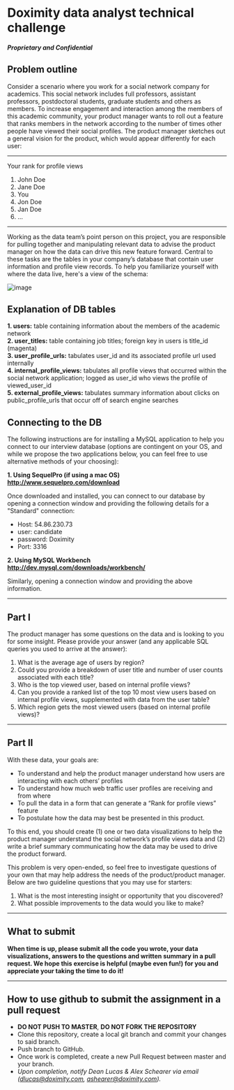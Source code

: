 # Doximity data analyst technical challenge
#### _Proprietary and Confidential_


## Problem outline
Consider a scenario where you work for a social network company for academics. This social network includes full professors, assistant professors, postdoctoral students, graduate students and others as members. To increase engagement and interaction among the members of this academic community, your product manager wants to roll out a feature that ranks members in the network according to the number of times other people have viewed their social profiles. The product manager sketches out a general vision for the product, which would appear differently for each user:

__________

Your rank for profile views

1. John Doe
2. Jane Doe
3. You
4. Jon Doe
5. Jan Doe
6. ...

__________


Working as the data team’s point person on this project, you are responsible for pulling together and manipulating relevant data to advise the product manager on how the data can drive this new feature forward. Central to these tasks are the tables in your company’s database that contain user information and profile view records. To help you familiarize yourself with where the data live, here's a view of the schema:


![image](https://cloud.githubusercontent.com/assets/11825080/24101830/05da96b6-0d37-11e7-90b7-5926e103dd46.png)


## Explanation of DB tables

**1. users:** table containing information about the members of the academic network   
**2. user_titles:** table containing job titles; foreign key in users is title_id (magenta)   
**3. user_profile_urls:** tabulates user_id and its associated profile url used internally   
**4. internal_profile_views:** tabulates all profile views that occurred within the social network application; logged as user_id who views the profile of viewed_user_id  
**5. external_profile_views:** tabulates summary information about clicks on public_profile_urls that occur off of search engine searches  

## Connecting to the DB
The following instructions are for installing a MySQL application to help you connect to our interview database (options are contingent on your OS, and while we propose the two applications below, you can feel free to use alternative methods of your choosing): 

**1. Using SequelPro (if using a mac OS) http://www.sequelpro.com/download**

Once downloaded and installed, you can connect to our database by opening a connection window and providing the following details for a "Standard" connection:

- Host: 54.86.230.73
- user: candidate
- password: Doximity
- Port: 3316

**2. Using MySQL Workbench http://dev.mysql.com/downloads/workbench/**

Similarly, opening a connection window and providing the above information.

__________

## Part I

The product manager has some questions on the data and is looking to you for some insight. Please provide your answer (and any applicable SQL queries you used to arrive at the answer):

1. What is the average age of users by region?
2. Could you provide a breakdown of user title and number of user counts associated with each title?
3. Who is the top viewed user, based on internal profile views?
4. Can you provide a ranked list of the top 10 most view users based on internal profile views, supplemented with data from the user table? 
5. Which region gets the most viewed users (based on internal profile views)?

__________

## Part II

With these data, your goals are:
- To understand and help the product manager understand how users are interacting with each others’ profiles
- To understand how much web traffic user profiles are receiving and from where
- To pull the data in a form that can generate a “Rank for profile views” feature
- To postulate how the data may best be presented in this product.

To this end, you should create (1) one or two data visualizations to help the product manager understand the social network’s profile views data and (2) write a brief summary communicating how the data may be used to drive the product forward.

This problem is very open-ended, so feel free to investigate questions of your own that may help address the needs of the product/product manager. Below are two guideline questions that you may use for starters:

1. What is the most interesting insight or opportunity that you discovered?
2. What possible improvements to the data would you like to make?

__________

## What to submit 
**When time is up, please submit all the code you wrote, your data visualizations, answers to the questions and written summary in a pull request. We hope this exercise is helpful (maybe even fun!) for you and appreciate your taking the time to do it!** 

------------

## How to use github to submit the assignment in a pull request

* **DO NOT PUSH TO MASTER**, **DO NOT FORK THE REPOSITORY**
* Clone this repository, create a local git branch and commit your changes to said branch.
* Push branch to GitHub.
* Once work is completed, create a new Pull Request between master and your branch.
* *Upon completion, notify Dean Lucas & Alex Schearer via email (dlucas@doximity.com, ashearer@doximity.com).*
